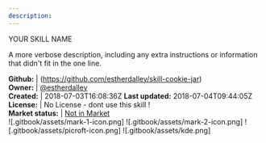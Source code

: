 ```yaml
---
description: 
---
```

YOUR SKILL NAME

A more verbose description, including any extra instructions or
information that didn't fit in the one line.

**Github:** | (https://github.com/estherdalley/skill-cookie-jar)  
**Owner:** | [@estherdalley](https://github.com/estherdalley)  
**Created:** | 2018-07-03T16:08:36Z  **Last updated:** 2018-07-04T09:44:05Z  
**License:** | No License - dont use this skill !  
**Market status:** | [Not in Market](https://market.mycroft.ai/skill/)  
 ![.gitbook/assets/mark-1-icon.png]  ![.gitbook/assets/mark-2-icon.png]  ![.gitbook/assets/picroft-icon.png]  ![.gitbook/assets/kde.png]  
